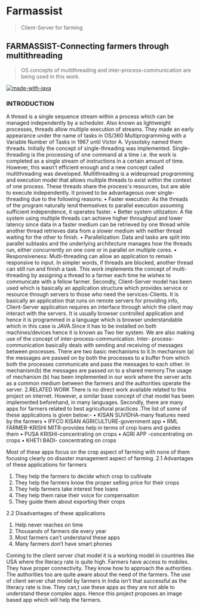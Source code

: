 # Farmassist
>Client-Server for farming

## FARMASSIST-Connecting farmers through multithreading

>OS concepts of multithreading and  inter-process-communication are being used in this work.

[![made-with-java](https://img.shields.io/badge/Made%20with-java-1f425f.svg)](https://www.java.com/)

### INTRODUCTION
A thread is a single sequence stream within a process which can be managed independently by a scheduler. Also known as lightweight processes, threads allow multiple execution of streams. They made an early appearance under the name of tasks in OS/360 Multiprogramming with a Variable Number of Tasks in 1967 until Victor A. Vyssotsky named them threads.
Initially the concept of single-threading was implemented. Single-threading is the processing of one command at a time i.e. the work is completed as a single stream of instructions in a certain amount of time.  However, this wasn’t efficient enough and a new concept called multithreading was developed. Multithreading is a widespread programming and execution model that allows multiple threads to exist within the context of one process. These threads share the process's resources, but are able to execute independently. It proved to be advantageous over single-threading due to the following reasons:
•	Faster execution: As the threads of the program naturally lend themselves to parallel execution assuming sufficient independence, it operates faster.
•	Better system utilization: A file system using multiple threads can achieve higher throughput and lower latency since data in a faster medium can be retrieved by one thread while another thread retrieves data from a slower medium with neither thread waiting for the other to finish.
•	Parallelization: Data and tasks are split into parallel subtasks and the underlying architecture manages how the threads run, either concurrently on one core or in parallel on multiple cores.
•	Responsiveness: Multi-threading can allow an application to remain responsive to input. In simpler words, if threads are blocked, another thread can still run and finish a task.
This work implements the concept of multi-threading by assigning a thread to a farmer each time he wishes to communicate with a fellow farmer.
Secondly, Client-Server model has been used which is basically an application structure which provides service or resource through servers to those who need the services-Clients. It is basically an application that runs on remote servers for providing info, Client-Server application requires an interface through which the client may interact with the servers. It is usually browser controlled application and hence it is programmed in a language which is browser understandable which in this case is JAVA.Since it has to be installed on both machines/devices hence it is known as Two tier system.
We are also making use of the concept of inter-process-communication. Inter- process- communication basically deals with sending and receiving of messages between processes. There are two basic mechanisms to it.In mechanism (a) the messages are passed on by both the processes to a buffer from which both the processes communicate and pass the messages to each other.
In mechanism(b) the messages are passed on to a shared memory.The usage of mechanism (b) has been implemented in our work where the server acts as a common medium between the farmers and the authorities operate the server. 
2.RELATED WORK
There is no direct work available related to this project on internet. However, a similar base concept of chat model has been implemented beforehand, in many languages. Secondly, there are many apps for farmers related to best agricultural practices .The list of some of these applications is given below:-
•	KISAN SUVIDHA-many features need by the farmers
•	IFFCO KISAN AGRICULTURE-government app
•	RML FARMER-KRISHI MITR-provides help in terms of crop loans and guides them
•	PUSA KRISHI-concentrating on crops
•	AGRI APP -concentrating on crops
•	KHETI BADI- concentrating on crops

Most of these apps focus on the crop aspect of farming with none of them focusing clearly on disaster management aspect of farming. 
2.1 Advantages of these applications for farmers
1)	They help the farmers to decide which crop to cultivate
2)	They help the farmers know the proper selling price for their crops
3)	They help farmers take interest free loans
4)	They help them raise their voice for compensation
5)	They guide them about exporting their crops

2.2 Disadvantages of these applications
1)	Help never reaches on time
2)	Thousands of farmers die every year
3)	Most farmers can’t understand these apps
4)	Many farmers don’t have smart phones

Coming to the client server chat model it is a working model in countries like USA where the literacy rate is quite high. Farmers  have access to mobiles. They have proper connectivity. They know how to approach the authorities. The authorities too are quite aware about the need of the farmers. 
The use of client server chat model by farmers in India isn’t that successful as the literacy rate is low.  They can,t use these apps as they are not able to understand these complex apps. Hence this project proposes an image based app which will help the farmers.

